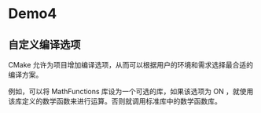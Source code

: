<!--
 * @Date: 2020-05-19 13:29:53
 * @LastEditTime: 2020-05-19 13:30:47
 * @Author:  Chang_Bin
 * @LastEditors: Chang_Bin
 * @Email: bin_chang@qq.com
 * @Description: In User Settings Edit
--> 
# Demo4

## 自定义编译选项

CMake 允许为项目增加编译选项，从而可以根据用户的环境和需求选择最合适的编译方案。



例如，可以将 MathFunctions 库设为一个可选的库，如果该选项为 ON ，就使用该库定义的数学函数来进行运算。否则就调用标准库中的数学函数库。

